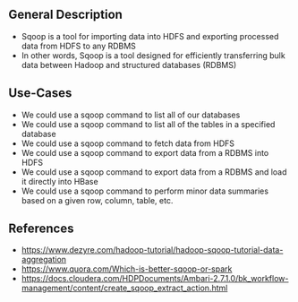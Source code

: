 ## General Description
- Sqoop is a tool for importing data into HDFS and exporting processed data from HDFS to any RDBMS
- In other words, Sqoop is a tool designed for efficiently transferring bulk data between Hadoop and structured databases (RDBMS)

## Use-Cases
- We could use a sqoop command to list all of our databases
- We could use a sqoop command to list all of the tables in a specified database
- We could use a sqoop command to fetch data from HDFS
- We could use a sqoop command to export data from a RDBMS into HDFS
- We could use a sqoop command to export data from a RDBMS and load it directly into HBase
- We could use a sqoop command to perform minor data summaries based on a given row, column, table, etc.

## References
- https://www.dezyre.com/hadoop-tutorial/hadoop-sqoop-tutorial-data-aggregation
- https://www.quora.com/Which-is-better-sqoop-or-spark
- https://docs.cloudera.com/HDPDocuments/Ambari-2.7.1.0/bk_workflow-management/content/create_sqoop_extract_action.html
